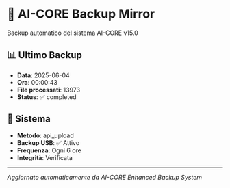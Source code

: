 # 🧬 AI-CORE Backup Mirror

Backup automatico del sistema AI-CORE v15.0

## 📊 Ultimo Backup
- **Data**: 2025-06-04
- **Ora**: 00:00:43
- **File processati**: 13973
- **Status**: ✅ completed

## 🎯 Sistema
- **Metodo**: api_upload
- **Backup USB**: ✅ Attivo
- **Frequenza**: Ogni 6 ore
- **Integrità**: Verificata

---
*Aggiornato automaticamente da AI-CORE Enhanced Backup System*
